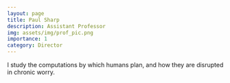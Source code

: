 ```yaml
---
layout: page
title: Paul Sharp
description: Assistant Professor
img: assets/img/prof_pic.png
importance: 1
category: Director
---
```


I study the computations by which humans plan, and how they are disrupted in chronic worry.
